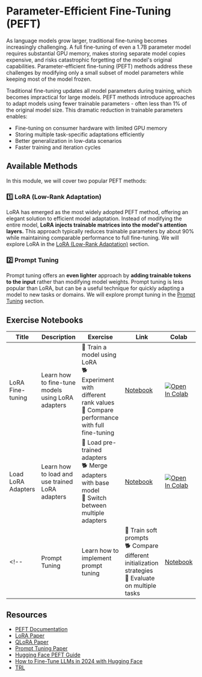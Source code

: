 # Parameter-Efficient Fine-Tuning (PEFT)

As language models grow larger, traditional fine-tuning becomes increasingly challenging. A full fine-tuning of even a 1.7B parameter model requires substantial GPU memory, makes storing separate model copies expensive, and risks catastrophic forgetting of the model's original capabilities. Parameter-efficient fine-tuning (PEFT) methods address these challenges by modifying only a small subset of model parameters while keeping most of the model frozen.

Traditional fine-tuning updates all model parameters during training, which becomes impractical for large models. PEFT methods introduce approaches to adapt models using fewer trainable parameters - often less than 1% of the original model size. This dramatic reduction in trainable parameters enables:

- Fine-tuning on consumer hardware with limited GPU memory
- Storing multiple task-specific adaptations efficiently
- Better generalization in low-data scenarios
- Faster training and iteration cycles

## Available Methods

In this module, we will cover two popular PEFT methods:

### 1️⃣ LoRA (Low-Rank Adaptation)

LoRA has emerged as the most widely adopted PEFT method, offering an elegant solution to efficient model adaptation. Instead of modifying the entire model, **LoRA injects trainable matrices into the model's attention layers.** This approach typically reduces trainable parameters by about 90% while maintaining comparable performance to full fine-tuning. We will explore LoRA in the [LoRA (Low-Rank Adaptation)](./lora_adapters.md) section.
 
### 2️⃣ Prompt Tuning

Prompt tuning offers an **even lighter** approach by **adding trainable tokens to the input** rather than modifying model weights. Prompt tuning is less popular than LoRA, but can be a useful technique for quickly adapting a model to new tasks or domains. We will explore prompt tuning in the [Prompt Tuning](./prompt_tuning.md) section.

## Exercise Notebooks

| Title | Description | Exercise | Link | Colab |
|-------|-------------|----------|------|-------|
| LoRA Fine-tuning | Learn how to fine-tune models using LoRA adapters | 🐢 Train a model using LoRA<br>🐕 Experiment with different rank values<br>🦁 Compare performance with full fine-tuning | [Notebook](./notebooks/finetune_sft_peft.ipynb) | <a target="_blank" href="https://colab.research.google.com/github/huggingface/smol-course/blob/main/3_parameter_efficient_finetuning/notebooks/finetune_sft_peft.ipynb"><img src="https://colab.research.google.com/assets/colab-badge.svg" alt="Open In Colab"/></a> |
| Load LoRA Adapters | Learn how to load and use trained LoRA adapters | 🐢 Load pre-trained adapters<br>🐕 Merge adapters with base model<br>🦁 Switch between multiple adapters | [Notebook](./notebooks/load_lora_adapter.ipynb) | <a target="_blank" href="https://colab.research.google.com/github/huggingface/smol-course/blob/main/3_parameter_efficient_finetuning/notebooks/load_lora_adapter.ipynb"><img src="https://colab.research.google.com/assets/colab-badge.svg" alt="Open In Colab"/></a> |
<!-- | Prompt Tuning | Learn how to implement prompt tuning | 🐢 Train soft prompts<br>🐕 Compare different initialization strategies<br>🦁 Evaluate on multiple tasks | [Notebook](./notebooks/prompt_tuning_example.ipynb) | <a target="_blank" href="https://colab.research.google.com/github/huggingface/smol-course/blob/main/3_parameter_efficient_finetuning/notebooks/prompt_tuning_example.ipynb"><img src="https://colab.research.google.com/assets/colab-badge.svg" alt="Open In Colab"/></a> | -->

## Resources
- [PEFT Documentation](https://huggingface.co/docs/peft)
- [LoRA Paper](https://arxiv.org/abs/2106.09685)
- [QLoRA Paper](https://arxiv.org/abs/2305.14314)
- [Prompt Tuning Paper](https://arxiv.org/abs/2104.08691)
- [Hugging Face PEFT Guide](https://huggingface.co/blog/peft)
- [How to Fine-Tune LLMs in 2024 with Hugging Face](https://www.philschmid.de/fine-tune-llms-in-2024-with-trl) 
- [TRL](https://huggingface.co/docs/trl/index)

